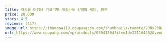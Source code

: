 ```yaml
---
title: 래시플 여성용 가오리핏 래쉬가드 상하의 세트, 블랙
price: 28,600
stars: 4.5
reviews: (417)
image_url: https://thumbnail9.coupangcdn.com/thumbnails/remote/230x230ex/image/product/image/vendoritem/2019/10/14/3535211293/bf9faa73-72e0-4ec3-a379-0d5944fa2ea2.jpg
url: https://www.coupang.com/vp/products/65541504?itemId=221104452&vendorItemId=3535211293
---
```


